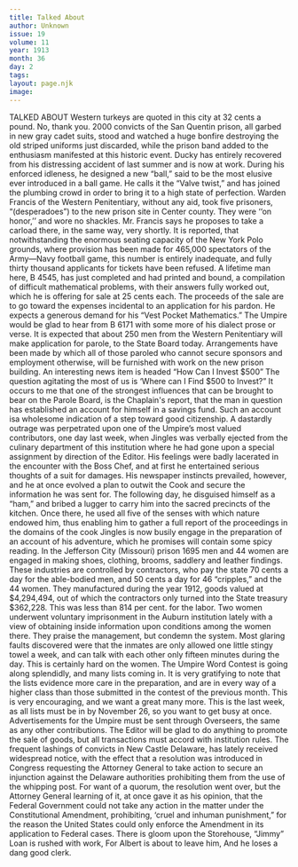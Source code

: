 ```yaml
---
title: Talked About
author: Unknown
issue: 19
volume: 11
year: 1913
month: 36
day: 2
tags:
layout: page.njk
image:
---
```

TALKED ABOUT    Western turkeys are quoted in this city at 32 cents a pound. No, thank you.    2000 convicts of the San Quentin prison, all garbed in new gray cadet suits, stood and watched a huge bonfire destroying the old striped uniforms just discarded, while the prison band added to the enthusiasm manifested at this historic event.    Ducky has entirely recovered from his distressing accident of last summer and is now at work. During his enforced idleness, he designed a new “ball,” said to be the most elusive ever introduced in a ball game. He calls it the “Valve twist,” and has joined the plumbing crowd in order to bring it to a high state of perfection.    Warden Francis of the Western Penitentiary, without any aid, took five prisoners, “(desperadoes”) to the new prison site in Center county. They were ‘‘on honor,’’ and wore no shackles. Mr. Francis says he proposes to take a carload there, in the same way, very shortly.    It is reported, that notwithstanding the enormous seating capacity of the New York Polo grounds, where provision has been made for 465,000 spectators of the Army—Navy football game, this number is entirely inadequate, and fully thirty thousand applicants for tickets have been refused.    A lifetime man here, B 4545, has just completed and had printed and bound, a compilation of difficult mathematical problems, with their answers fully worked out, which he is offering for sale at 25 cents each. The proceeds of the sale are to go toward the expenses incidental to an application for his pardon. He expects a generous demand for his “Vest Pocket Mathematics.”    The Umpire would be glad to hear from B 6171 with some more of his dialect prose or verse.    It is expected that about 250 men from the Western Penitentiary will make application for parole, to the State Board today. Arrangements have been made by which all of those paroled who cannot secure sponsors and employment otherwise, will be furnished with work on the new prison building.    An interesting news item is headed “How Can I Invest $500” The question agitating the most of us is ‘Where can I Find $500 to Invest?”    It occurs to me that one of the strongest influences that can be brought to bear on the Parole Board, is the Chaplain's report, that the man in question has established an account for himself in a savings fund. Such an account isa wholesome indication of a step toward good citizenship.    A dastardly outrage was perpetrated upon one of the Umpire’s most valued contributors, one day last week, when Jingles was verbally ejected from the culinary department of this institution where he had gone upon a special assignment by direction of the Editor. His feelings were badly lacerated in the encounter with the Boss Chef, and at first he entertained serious thoughts of a suit for damages. His newspaper instincts prevailed, however, and he at once evolved a plan to outwit the Cook and secure the information he was sent for. The following day, he disguised himself as a “ham,” and bribed a lugger to carry him into the sacred precincts of the kitchen. Once there, he used all five of the senses with which nature endowed him, thus enabling him to gather a full report of the proceedings in the domains of the cook Jingles is now busily engage in the preparation of an account of his adventure, which he promises will contain some spicy reading.    In the Jefferson City (Missouri) prison 1695 men and 44 women are engaged in making shoes, clothing, brooms, saddlery and leather findings. These industries are controlled by contractors, who pay the state 70 cents a day for the able-bodied men, and 50 cents a day for 46 “cripples,” and the 44 women. They manufactured during the year 1912, goods valued at $4,294,494, out of which the contractors only turned into the State treasury $362,228. This was less than 814 per cent. for the labor.    Two women underwent voluntary imprisonment in the Auburn institution lately with a view of obtaining inside information upon conditions among the women there. They praise the management, but condemn the system. Most glaring faults discovered were that the inmates are only allowed one little stingy towel a week, and can talk with each other only fifteen minutes during the day. This is certainly hard on the women.    The Umpire Word Contest is going along splendidly, and many lists coming in. It is very gratifying to note that the lists evidence more care in the preparation, and are in every way of a higher class than those submitted in the contest of the previous month. This is very encouraging, and we want a great many more. This is the last week, as all lists must be in by November 26, so you want to get busy at once.    Advertisements for the Umpire must be sent through Overseers, the same as any other contributions. The Editor will be glad to do anything to promote the sale of goods, but all transactions must accord with institution rules.    The frequent lashings of convicts in New Castle Delaware, has lately received widespread notice, with the effect that a resolution was introduced in Congress requesting the Attorney General to take action to secure an injunction against the Delaware authorities prohibiting them from the use of the whipping post. For want of a quorum, the resolution went over, but the Attorney General learning of it, at once gave it as his opinion, that the Federal Government could not take any action in the matter under the Constitutional Amendment, prohibiting, ‘cruel and inhuman punishment,” for the reason the United States could only enforce the Amendment in its application to Federal cases.       There is gloom upon the Storehouse,    “Jimmy” Loan is rushed with work,    For Albert is about to leave him,    And he loses a dang good clerk. 


